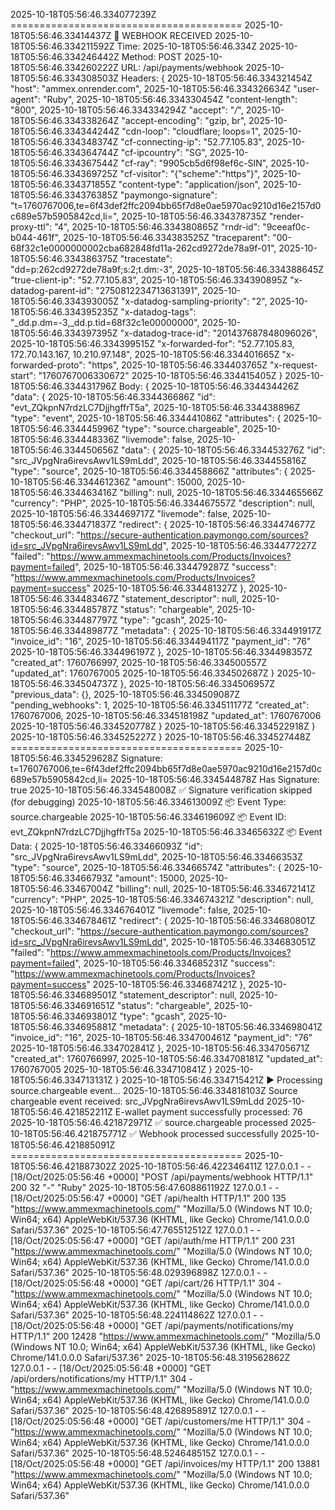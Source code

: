 2025-10-18T05:56:46.334077239Z ========================================
2025-10-18T05:56:46.33414437Z 🔔 WEBHOOK RECEIVED
2025-10-18T05:56:46.334211592Z Time: 2025-10-18T05:56:46.334Z
2025-10-18T05:56:46.334246442Z Method: POST
2025-10-18T05:56:46.334260222Z URL: /api/payments/webhook
2025-10-18T05:56:46.334308503Z Headers: {
2025-10-18T05:56:46.334321454Z   "host": "ammex.onrender.com",
2025-10-18T05:56:46.334326634Z   "user-agent": "Ruby",
2025-10-18T05:56:46.334330454Z   "content-length": "800",
2025-10-18T05:56:46.334334294Z   "accept": "*/*",
2025-10-18T05:56:46.334338264Z   "accept-encoding": "gzip, br",
2025-10-18T05:56:46.334344244Z   "cdn-loop": "cloudflare; loops=1",
2025-10-18T05:56:46.334348374Z   "cf-connecting-ip": "52.77.105.83",
2025-10-18T05:56:46.334364744Z   "cf-ipcountry": "SG",
2025-10-18T05:56:46.334367544Z   "cf-ray": "9905cb5d6f98ef6c-SIN",
2025-10-18T05:56:46.334369725Z   "cf-visitor": "{\"scheme\":\"https\"}",
2025-10-18T05:56:46.334371855Z   "content-type": "application/json",
2025-10-18T05:56:46.334376385Z   "paymongo-signature": "t=1760767006,te=6f43def2ffc2094bb65f7d8e0ae5970ac9210d16e2157d0c689e57b5905842cd,li=",
2025-10-18T05:56:46.334378735Z   "render-proxy-ttl": "4",
2025-10-18T05:56:46.334380865Z   "rndr-id": "9ceeaf0c-b044-461f",
2025-10-18T05:56:46.334383525Z   "traceparent": "00-68f32c1e0000000002cba682848fd11a-262cd9272de78a9f-01",
2025-10-18T05:56:46.334386375Z   "tracestate": "dd=p:262cd9272de78a9f;s:2;t.dm:-3",
2025-10-18T05:56:46.334388645Z   "true-client-ip": "52.77.105.83",
2025-10-18T05:56:46.334390895Z   "x-datadog-parent-id": "2750812234713631391",
2025-10-18T05:56:46.334393005Z   "x-datadog-sampling-priority": "2",
2025-10-18T05:56:46.334395235Z   "x-datadog-tags": "_dd.p.dm=-3,_dd.p.tid=68f32c1e00000000",
2025-10-18T05:56:46.334397395Z   "x-datadog-trace-id": "201437687848096026",
2025-10-18T05:56:46.334399515Z   "x-forwarded-for": "52.77.105.83, 172.70.143.167, 10.210.97.148",
2025-10-18T05:56:46.334401665Z   "x-forwarded-proto": "https",
2025-10-18T05:56:46.334403765Z   "x-request-start": "1760767006330672"
2025-10-18T05:56:46.334415405Z }
2025-10-18T05:56:46.334431796Z Body: {
2025-10-18T05:56:46.334434426Z   "data": {
2025-10-18T05:56:46.334436686Z     "id": "evt_ZQkpnN7rdzLC7DjjhgffrT5a",
2025-10-18T05:56:46.334438896Z     "type": "event",
2025-10-18T05:56:46.334441086Z     "attributes": {
2025-10-18T05:56:46.334445996Z       "type": "source.chargeable",
2025-10-18T05:56:46.334448336Z       "livemode": false,
2025-10-18T05:56:46.334450656Z       "data": {
2025-10-18T05:56:46.334453276Z         "id": "src_JVpgNra6irevsAwv1LS9mLdd",
2025-10-18T05:56:46.334455816Z         "type": "source",
2025-10-18T05:56:46.334458866Z         "attributes": {
2025-10-18T05:56:46.334461236Z           "amount": 15000,
2025-10-18T05:56:46.334463416Z           "billing": null,
2025-10-18T05:56:46.334465566Z           "currency": "PHP",
2025-10-18T05:56:46.334467557Z           "description": null,
2025-10-18T05:56:46.334469717Z           "livemode": false,
2025-10-18T05:56:46.334471837Z           "redirect": {
2025-10-18T05:56:46.334474677Z             "checkout_url": "https://secure-authentication.paymongo.com/sources?id=src_JVpgNra6irevsAwv1LS9mLdd",
2025-10-18T05:56:46.334477227Z             "failed": "https://www.ammexmachinetools.com/Products/Invoices?payment=failed",
2025-10-18T05:56:46.334479287Z             "success": "https://www.ammexmachinetools.com/Products/Invoices?payment=success"
2025-10-18T05:56:46.334481327Z           },
2025-10-18T05:56:46.334483467Z           "statement_descriptor": null,
2025-10-18T05:56:46.334485787Z           "status": "chargeable",
2025-10-18T05:56:46.334487797Z           "type": "gcash",
2025-10-18T05:56:46.334489877Z           "metadata": {
2025-10-18T05:56:46.334491917Z             "invoice_id": "16",
2025-10-18T05:56:46.334494117Z             "payment_id": "76"
2025-10-18T05:56:46.334496197Z           },
2025-10-18T05:56:46.334498357Z           "created_at": 1760766997,
2025-10-18T05:56:46.334500557Z           "updated_at": 1760767005
2025-10-18T05:56:46.334502687Z         }
2025-10-18T05:56:46.334504737Z       },
2025-10-18T05:56:46.334506957Z       "previous_data": {},
2025-10-18T05:56:46.334509087Z       "pending_webhooks": 1,
2025-10-18T05:56:46.334511177Z       "created_at": 1760767006,
2025-10-18T05:56:46.334518198Z       "updated_at": 1760767006
2025-10-18T05:56:46.334520778Z     }
2025-10-18T05:56:46.334522918Z   }
2025-10-18T05:56:46.334525227Z }
2025-10-18T05:56:46.334527448Z ========================================
2025-10-18T05:56:46.334529628Z Signature: t=1760767006,te=6f43def2ffc2094bb65f7d8e0ae5970ac9210d16e2157d0c689e57b5905842cd,li=
2025-10-18T05:56:46.334544878Z Has Signature: true
2025-10-18T05:56:46.334548008Z ✅ Signature verification skipped (for debugging)
2025-10-18T05:56:46.334613009Z 📦 Event Type: source.chargeable
2025-10-18T05:56:46.334619609Z 📦 Event ID: evt_ZQkpnN7rdzLC7DjjhgffrT5a
2025-10-18T05:56:46.33465632Z 📦 Event Data: {
2025-10-18T05:56:46.33466093Z   "id": "src_JVpgNra6irevsAwv1LS9mLdd",
2025-10-18T05:56:46.33466353Z   "type": "source",
2025-10-18T05:56:46.33466574Z   "attributes": {
2025-10-18T05:56:46.33466793Z     "amount": 15000,
2025-10-18T05:56:46.33467004Z     "billing": null,
2025-10-18T05:56:46.334672141Z     "currency": "PHP",
2025-10-18T05:56:46.334674321Z     "description": null,
2025-10-18T05:56:46.334676401Z     "livemode": false,
2025-10-18T05:56:46.334678461Z     "redirect": {
2025-10-18T05:56:46.334680801Z       "checkout_url": "https://secure-authentication.paymongo.com/sources?id=src_JVpgNra6irevsAwv1LS9mLdd",
2025-10-18T05:56:46.334683051Z       "failed": "https://www.ammexmachinetools.com/Products/Invoices?payment=failed",
2025-10-18T05:56:46.334685231Z       "success": "https://www.ammexmachinetools.com/Products/Invoices?payment=success"
2025-10-18T05:56:46.334687421Z     },
2025-10-18T05:56:46.334689501Z     "statement_descriptor": null,
2025-10-18T05:56:46.334691651Z     "status": "chargeable",
2025-10-18T05:56:46.334693801Z     "type": "gcash",
2025-10-18T05:56:46.334695881Z     "metadata": {
2025-10-18T05:56:46.334698041Z       "invoice_id": "16",
2025-10-18T05:56:46.334700461Z       "payment_id": "76"
2025-10-18T05:56:46.334702841Z     },
2025-10-18T05:56:46.334705671Z     "created_at": 1760766997,
2025-10-18T05:56:46.334708181Z     "updated_at": 1760767005
2025-10-18T05:56:46.334710841Z   }
2025-10-18T05:56:46.334713131Z }
2025-10-18T05:56:46.334715421Z ▶️ Processing source.chargeable event...
2025-10-18T05:56:46.334818103Z Source chargeable event received: src_JVpgNra6irevsAwv1LS9mLdd
2025-10-18T05:56:46.421852211Z E-wallet payment successfully processed: 76
2025-10-18T05:56:46.421872971Z ✅ source.chargeable processed
2025-10-18T05:56:46.421875771Z ✅ Webhook processed successfully
2025-10-18T05:56:46.421885091Z ========================================
2025-10-18T05:56:46.421887302Z 
2025-10-18T05:56:46.422346411Z 127.0.0.1 - - [18/Oct/2025:05:56:46 +0000] "POST /api/payments/webhook HTTP/1.1" 200 32 "-" "Ruby"
2025-10-18T05:56:47.608861192Z 127.0.0.1 - - [18/Oct/2025:05:56:47 +0000] "GET /api/health HTTP/1.1" 200 135 "https://www.ammexmachinetools.com/" "Mozilla/5.0 (Windows NT 10.0; Win64; x64) AppleWebKit/537.36 (KHTML, like Gecko) Chrome/141.0.0.0 Safari/537.36"
2025-10-18T05:56:47.765512512Z 127.0.0.1 - - [18/Oct/2025:05:56:47 +0000] "GET /api/auth/me HTTP/1.1" 200 231 "https://www.ammexmachinetools.com/" "Mozilla/5.0 (Windows NT 10.0; Win64; x64) AppleWebKit/537.36 (KHTML, like Gecko) Chrome/141.0.0.0 Safari/537.36"
2025-10-18T05:56:48.029396898Z 127.0.0.1 - - [18/Oct/2025:05:56:48 +0000] "GET /api/cart/26 HTTP/1.1" 304 - "https://www.ammexmachinetools.com/" "Mozilla/5.0 (Windows NT 10.0; Win64; x64) AppleWebKit/537.36 (KHTML, like Gecko) Chrome/141.0.0.0 Safari/537.36"
2025-10-18T05:56:48.224114862Z 127.0.0.1 - - [18/Oct/2025:05:56:48 +0000] "GET /api/payments/notifications/my HTTP/1.1" 200 12428 "https://www.ammexmachinetools.com/" "Mozilla/5.0 (Windows NT 10.0; Win64; x64) AppleWebKit/537.36 (KHTML, like Gecko) Chrome/141.0.0.0 Safari/537.36"
2025-10-18T05:56:48.319562862Z 127.0.0.1 - - [18/Oct/2025:05:56:48 +0000] "GET /api/orders/notifications/my HTTP/1.1" 304 - "https://www.ammexmachinetools.com/" "Mozilla/5.0 (Windows NT 10.0; Win64; x64) AppleWebKit/537.36 (KHTML, like Gecko) Chrome/141.0.0.0 Safari/537.36"
2025-10-18T05:56:48.426895891Z 127.0.0.1 - - [18/Oct/2025:05:56:48 +0000] "GET /api/customers/me HTTP/1.1" 304 - "https://www.ammexmachinetools.com/" "Mozilla/5.0 (Windows NT 10.0; Win64; x64) AppleWebKit/537.36 (KHTML, like Gecko) Chrome/141.0.0.0 Safari/537.36"
2025-10-18T05:56:48.524648515Z 127.0.0.1 - - [18/Oct/2025:05:56:48 +0000] "GET /api/invoices/my HTTP/1.1" 200 13881 "https://www.ammexmachinetools.com/" "Mozilla/5.0 (Windows NT 10.0; Win64; x64) AppleWebKit/537.36 (KHTML, like Gecko) Chrome/141.0.0.0 Safari/537.36"